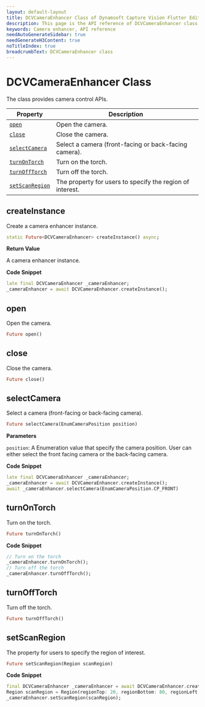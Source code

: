 ```yaml
---
layout: default-layout
title: DCVCameraEnhancer Class of Dynamsoft Capture Vision Flutter Edition
description: This page is the API reference of DCVCameraEnhancer class
keywords: Camera enhancer, API reference
needAutoGenerateSidebar: true
needGenerateH3Content: true
noTitleIndex: true
breadcrumbText: DCVCameraEnhancer class
---
```


# DCVCameraEnhancer Class

The class provides camera control APIs.

| Property | Description |
| -------- | ----------- |
| [`open`](#open) | Open the camera. |
| [`close`](#close) | Close the camera. |
| [`selectCamera`](#selectcamera) | Select a camera (front-facing or back-facing camera). |
| [`turnOnTorch`](#turnofftorch) | Turn on the torch. |
| [`turnOffTorch`](#turnofftorch) | Turn off the torch. |
| [`setScanRegion`](#setscanregion) | The property for users to specify the region of interest. |

## createInstance

Create a camera enhancer instance.

```dart
static Future<DCVCameraEnhancer> createInstance() async;
```

**Return Value**

A camera enhancer instance.

**Code Snippet**

```dart
late final DCVCameraEnhancer _cameraEnhancer;
_cameraEnhancer = await DCVCameraEnhancer.createInstance();
```

## open

Open the camera.

```dart
Future open()
```

## close

Close the camera.

```dart
Future close()
```

## selectCamera

Select a camera (front-facing or back-facing camera).

```dart
Future selectCamera(EnumCameraPosition position)
```

**Parameters**

`position`: A Enumeration value that specify the camera position. User can either select the front facing camera or the back-facing camera.

**Code Snippet**

```dart
late final DCVCameraEnhancer _cameraEnhancer;
_cameraEnhancer = await DCVCameraEnhancer.createInstance();
await _cameraEnhancer.selectCamera(EnumCameraPosition.CP_FRONT)
```

## turnOnTorch

Turn on the torch.

```dart
Future turnOnTorch()
```

**Code Snippet**

```dart
// Turn on the torch
_cameraEnhancer.turnOnTorch();
// Turn off the torch
_cameraEnhancer.turnOffTorch();
```

## turnOffTorch

Turn off the torch.

```dart
Future turnOffTorch()
```

## setScanRegion

The property for users to specify the region of interest.

```dart
Future setScanRegion(Region scanRegion)
```

**Code Snippet**

```dart
final DCVCameraEnhancer _cameraEnhancer = await DCVCameraEnhancer.createInstance();
Region scanRegion = Region(regionTop: 20, regionBottom: 80, regionLeft: 20, regionRight: 80, regionMeasuredByPercentage: true);
_cameraEnhancer.setScanRegion(scanRegion);
```
